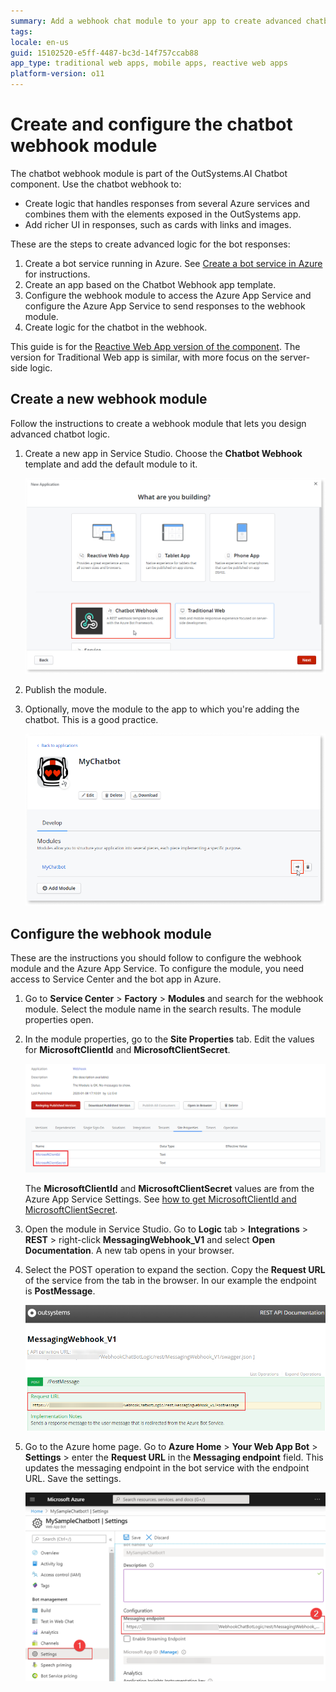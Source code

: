 ```yaml
---
summary: Add a webhook chat module to your app to create advanced chatbot logic. 
tags:
locale: en-us
guid: 15102520-e5ff-4487-bc3d-14f757ccab88
app_type: traditional web apps, mobile apps, reactive web apps
platform-version: o11
---
```


# Create and configure the chatbot webhook module

The chatbot webhook module is part of the OutSystems.AI Chatbot component. Use the chatbot webhook to:

* Create logic that handles responses from several Azure services and combines them with the elements exposed in the OutSystems app.
* Add richer UI in responses, such as cards with links and images.

These are the steps to create advanced logic for the bot responses:

1. Create a bot service running in Azure. See [Create a bot service in Azure](guide-azure-services.md#create-bot-service) for instructions.  
2. Create an app based on the Chatbot Webhook app template.
3. Configure the webhook module to access the Azure App Service and configure the Azure App Service to send responses to the webhook module.
4. Create logic for the chatbot in the webhook.

<div class="info" markdown="1">

This guide is for the [Reactive Web App version of the component](https://www.outsystems.com/forge/component-overview/7315/outsystems-ai-chatbot-reactive). The version for Traditional Web app is similar, with more focus on the server-side logic.

</div>

## Create a new webhook module

Follow the instructions to create a webhook module that lets you design advanced chatbot logic. 

1. Create a new app in Service Studio. Choose the **Chatbot Webhook** template and add the default module to it.

    ![New App window with the webhook template](images/webhook-select-new-app-ss.png?width=600)

2. Publish the module.

3. Optionally, move the module to the app to which you're adding the chatbot. This is a good practice.
   
   ![App details screen with the move module icon](images/chatbot-move-module-ss.png?width=600)

## Configure the webhook module

These are the instructions you should follow to configure the webhook module and the Azure App Service. To configure the module, you need access to Service Center and the bot app in Azure.

1. Go to **Service Center** > **Factory** > **Modules** and search for the webhook module. Select the module name in the search results. The module properties open.

2. In the module properties, go to the **Site Properties** tab. Edit the values for **MicrosoftClientId** and **MicrosoftClientSecret**.

    ![Wbhook configuration in Service Center](images/webhook-configuration-sc.png?width=800)

    <div class="info" markdown="1">

    The **MicrosoftClientId** and **MicrosoftClientSecret** values are from the Azure App Service Settings. See [how to get MicrosoftClientId and MicrosoftClientSecret](guide-azure-services.md#get-id-pass).

    </div>

3. Open the module in Service Studio. Go to **Logic** tab > **Integrations** > **REST** > right-click **MessagingWebhook_V1** and select **Open Documentation**. A new tab opens in your browser.

4. Select the POST operation to expand the section. Copy the **Request URL** of the service from the tab in the browser. In our example the endpoint is **PostMessage**. 

    ![Request URL from the API document](images/webhook-requesturl.png?width=600)

5. Go to the Azure home page. Go to **Azure Home** > **Your Web App Bot** > **Settings** > enter the **Request URL** in the **Messaging endpoint** field. This updates the messaging endpoint in the bot service with the endpoint URL. Save the settings.

    ![Request URL from the API document](images/webhook-azure-configure-endpoint.png?width=600)